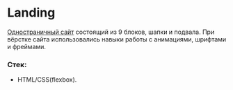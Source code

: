 # Landing

[Одностраничный сайт](https://ablehope.github.io/landing/) состоящий из 9 блоков, шапки и подвала. 
При вёрстке сайта использовались навыки работы с анимациями, шрифтами и фреймами.

### Стек: 
- HTML/CSS(flexbox).
